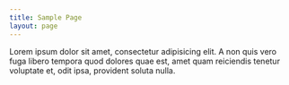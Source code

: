```yaml
---
title: Sample Page
layout: page
---
```


Lorem ipsum dolor sit amet, consectetur adipisicing elit. A non quis vero fuga libero tempora quod dolores quae est, amet quam reiciendis tenetur voluptate et, odit ipsa, provident soluta nulla.